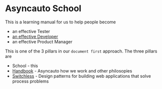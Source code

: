 # Asyncauto School

This is a learning manual for us to help people become
- an effective Tester
- [an effective Developer](development/Introduction.md)
- an effective Product Manager


This is one of the 3 pillars in our `document first` approach. The three pillars are

- School - this 
- [Handbook](https://handbook.asyncauto.com/) - Asyncauto how we work and other philosopies
- [Switchless](http://switchless.io/) - Design patterns for building web applications that solve process problems